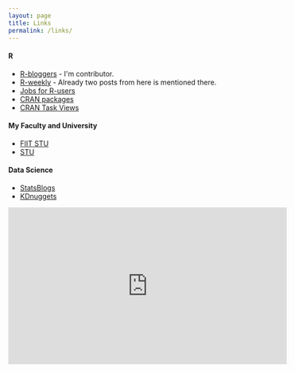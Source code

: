 ```yaml
---
layout: page
title: Links
permalink: /links/
---
```

#### R
* [R-bloggers](http://www.r-bloggers.com/) - I'm contributor.
* [R-weekly](https://rweekly.org) - Already two posts from here is mentioned there.
* [Jobs for R-users](https://www.r-users.com/)
* [CRAN packages](https://cran.r-project.org/web/packages/)
* [CRAN Task Views](https://cran.r-project.org/web/views/)

#### My Faculty and University
* [FIIT STU](http://www.fiit.stuba.sk/en.html?page_id=749)
* [STU](http://www.stuba.sk/english.html?page_id=132)

#### Data Science
* [StatsBlogs](http://www.statsblogs.com/)
* [KDnuggets](http://www.kdnuggets.com/)

<iframe width="560" height="315" src="https://www.youtube.com/embed/ENlo0a1-5Uo" frameborder="0" allowfullscreen></iframe>
